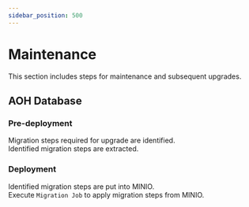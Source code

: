 ```yaml
---
sidebar_position: 500
---
```


# Maintenance

This section includes steps for maintenance and subsequent upgrades.

## AOH Database

### Pre-deployment

Migration steps required for upgrade are identified.  
Identified migration steps are extracted.

### Deployment

Identified migration steps are put into MINIO.  
Execute `Migration Job` to apply migration steps from MINIO.

